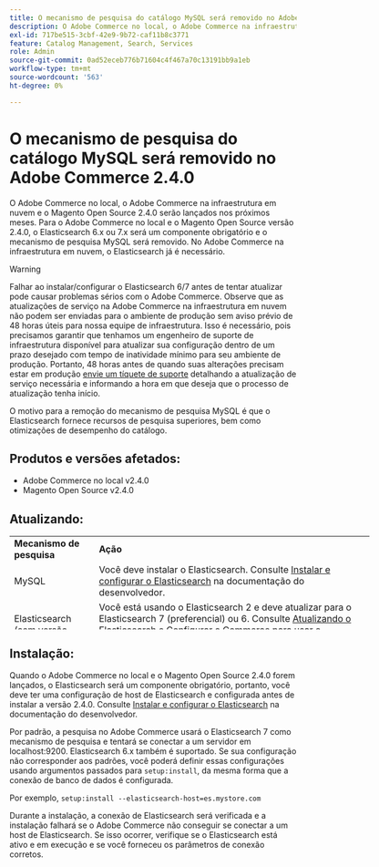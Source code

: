 ```yaml
---
title: O mecanismo de pesquisa do catálogo MySQL será removido no Adobe Commerce 2.4.0
description: O Adobe Commerce no local, o Adobe Commerce na infraestrutura em nuvem e o Magento Open Source 2.4.0 serão lançados nos próximos meses. Para o Adobe Commerce no local e o Magento Open Source versão 2.4.0, o Elasticsearch 6.x ou 7.x será um componente obrigatório e o mecanismo de pesquisa MySQL será removido. No Adobe Commerce na infraestrutura em nuvem, o Elasticsearch já é necessário.
exl-id: 717be515-3cbf-42e9-9b72-caf11b8c3771
feature: Catalog Management, Search, Services
role: Admin
source-git-commit: 0ad52eceb776b71604c4f467a70c13191bb9a1eb
workflow-type: tm+mt
source-wordcount: '563'
ht-degree: 0%

---
```


# O mecanismo de pesquisa do catálogo MySQL será removido no Adobe Commerce 2.4.0

O Adobe Commerce no local, o Adobe Commerce na infraestrutura em nuvem e o Magento Open Source 2.4.0 serão lançados nos próximos meses. Para o Adobe Commerce no local e o Magento Open Source versão 2.4.0, o Elasticsearch 6.x ou 7.x será um componente obrigatório e o mecanismo de pesquisa MySQL será removido. No Adobe Commerce na infraestrutura em nuvem, o Elasticsearch já é necessário.

>[!WARNING]
>
>Falhar ao instalar/configurar o Elasticsearch 6/7 antes de tentar atualizar pode causar problemas sérios com o Adobe Commerce. Observe que as atualizações de serviço na Adobe Commerce na infraestrutura em nuvem não podem ser enviadas para o ambiente de produção sem aviso prévio de 48 horas úteis para nossa equipe de infraestrutura. Isso é necessário, pois precisamos garantir que tenhamos um engenheiro de suporte de infraestrutura disponível para atualizar sua configuração dentro de um prazo desejado com tempo de inatividade mínimo para seu ambiente de produção. Portanto, 48 horas antes de quando suas alterações precisam estar em produção [envie um tíquete de suporte](/help/help-center-guide/help-center/magento-help-center-user-guide.md#submit-ticket) detalhando a atualização de serviço necessária e informando a hora em que deseja que o processo de atualização tenha início.

O motivo para a remoção do mecanismo de pesquisa MySQL é que o Elasticsearch fornece recursos de pesquisa superiores, bem como otimizações de desempenho do catálogo.

## Produtos e versões afetados:

* Adobe Commerce no local v2.4.0
* Magento Open Source v2.4.0

## Atualizando:

<table style="height: 164px; width: 632.2px;">
<tbody>
<tr>
<td class="wysiwyg-text-align-center" style="width: 133px;"><strong>Mecanismo de pesquisa</strong></td>
<td class="wysiwyg-text-align-center" style="width: 478.2px;"><strong>Ação</strong></td>
</tr>
<tr>
<td class="wysiwyg-text-align-center" style="width: 133px;">MySQL</td>
<td style="width: 478.2px;">Você deve instalar o Elasticsearch. Consulte <a href="https://devdocs.magento.com/guides/v2.3/config-guide/elasticsearch/es-overview.html">Instalar e configurar o Elasticsearch</a> na documentação do desenvolvedor.</td>
</tr>
<tr>
<td class="wysiwyg-text-align-center" style="width: 133px;">Elasticsearch (sem versão listada)</td>
<td style="width: 478.2px;">Você está usando o Elasticsearch 2 e deve atualizar para o Elasticsearch 7 (preferencial) ou 6. Consulte <a href="https://devdocs.magento.com/guides/v2.3/config-guide/elasticsearch/es-overview.html#es-upgrade6">Atualizando o Elasticsearch</a> e <a href="https://devdocs.magento.com/guides/v2.3/config-guide/elasticsearch/configure-magento.html">Configurar o Commerce para usar o Elasticsearch</a> na documentação do desenvolvedor para obter detalhes.</td>
</tr>
<tr>
<td class="wysiwyg-text-align-center" style="width: 133px;">ELASTICSEARCH 5</td>
<td style="width: 478.2px;">O Elasticsearch 5 atingiu seu <a href="https://www.elastic.co/support/eol">Fim de Vida Útil</a> e foi descontinuado no Adobe Commerce 2.4.0. Atualize para o Elasticsearch 7 (preferencial) ou 6.</td>
</tr>
<tr>
<td class="wysiwyg-text-align-center" style="width: 133px;">Elasticsearch 6 ou 7</td>
<td style="width: 478.2px;">Não é necessário executar etapas adicionais antes de atualizar para o Adobe Commerce 2.4.0.</td>
</tr>
<tr>
<td class="wysiwyg-text-align-center" style="width: 133px;">Extensão de terceiros</td>
<td style="width: 478.2px;">Não é necessário instalar o Elasticsearch. A Adobe Commerce recomenda que você entre em contato com o fornecedor do mecanismo de pesquisa para determinar se sua extensão é totalmente compatível com o Adobe Commerce 2.4.0.</td>
</tr>
</tbody>
</table>

## Instalação:

Quando o Adobe Commerce no local e o Magento Open Source 2.4.0 forem lançados, o Elasticsearch será um componente obrigatório, portanto, você deve ter uma configuração de host de Elasticsearch e configurada antes de instalar a versão 2.4.0. Consulte [Instalar e configurar o Elasticsearch](https://devdocs.magento.com/guides/v2.3/config-guide/elasticsearch/es-overview.html) na documentação do desenvolvedor.

Por padrão, a pesquisa no Adobe Commerce usará o Elasticsearch 7 como mecanismo de pesquisa e tentará se conectar a um servidor em localhost:9200. Elasticsearch 6.x também é suportado. Se sua configuração não corresponder aos padrões, você poderá definir essas configurações usando argumentos passados para `setup:install`, da mesma forma que a conexão de banco de dados é configurada.

Por exemplo, `setup:install --elasticsearch-host=es.mystore.com`

Durante a instalação, a conexão de Elasticsearch será verificada e a instalação falhará se o Adobe Commerce não conseguir se conectar a um host de Elasticsearch. Se isso ocorrer, verifique se o Elasticsearch está ativo e em execução e se você forneceu os parâmetros de conexão corretos.
